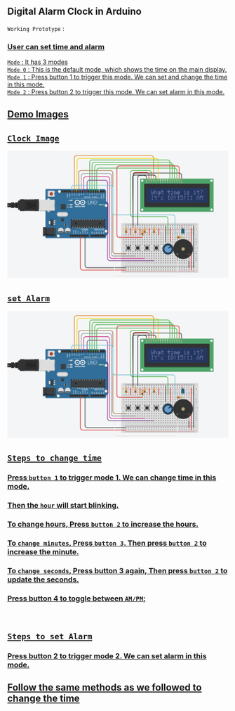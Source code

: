 ## Digital Alarm Clock in Arduino

`Working Prototype` : <a href='shorturl.at/fpt58' />
### User can set time and alarm

`Mode` : It has 3 modes
<br/>
`Mode 0` : This is the default mode, which shows the time on the main display.
<br/>
`Mode 1` : Press button 1 to trigger this mode. We can set and change the time in this mode.
<br/>
`Mode 2` : Press button 2 to trigger this mode. We can set alarm in this mode.

## Demo Images

## `Clock Image`

<img src="https://github.com/tanuj-kalonia/Alarm_Clock_using_Arduino/blob/master/clock.png" />

## `set Alarm`

<img src="https://github.com/tanuj-kalonia/Alarm_Clock_using_Arduino/blob/master/clock.png" />

## `Steps to change time`

### Press `button 1` to trigger mode 1. We can change time in this mode.

### Then the `hour` will start blinking.

### To change hours, Press `button 2` to increase the hours.

### To `change minutes`, Press `button 3`. Then press `button 2` to increase the minute.

### To `change seconds`, Press button 3 again, Then press `button 2` to update the seconds.

### Press button 4 to toggle between `AM/PM`;

<br />

## `Steps to set Alarm`

### Press button 2 to trigger mode 2. We can set alarm in this mode.

## Follow the same methods as we followed to change the time
